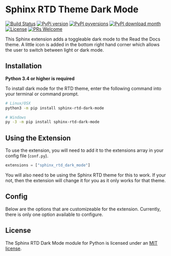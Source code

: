 # Sphinx RTD Theme Dark Mode

[![Build Status](https://travis-ci.com/MrDogeBro/sphinx_rtd_dark_mode.svg?branch=main)](https://travis-ci.com/github/MrDogeBro/content_filter) [![PyPi version](https://img.shields.io/pypi/v/sphinx-rtd-dark-mode.svg)](https://pypi.python.org/pypi/sphinx-rtd-dark-mode/) [![PyPI pyversions](https://img.shields.io/pypi/pyversions/sphinx-rtd-dark-mode.svg)](https://pypi.python.org/pypi/sphinx-rtd-dark-mode/) [![PyPI download month](https://img.shields.io/pypi/dm/sphinx-rtd-dark-mode.svg)](https://pypi.python.org/pypi/sphinx-rtd-dark-mode/) [![License](https://img.shields.io/github/license/MrDogeBro/sphinx_rtd_dark_mode.svg)](https://github.com/MrDogeBro/sphinx_rtd_dark_mode/blob/main/LICENSE) [![PRs Welcome](https://img.shields.io/badge/PRs-welcome-brightgreen.svg?style=flat)](http://makeapullrequest.com)

This Sphinx extension adds a toggleable dark mode to the Read the Docs theme.
A little icon is added in the bottom right hand corner which allows the user
to switch between light or dark mode.

## Installation

**Python 3.4 or higher is required**

To install dark mode for the RTD theme, enter the following command into your
terminal or command prompt.

```bash
# Linux/OSX
python3 -m pip install sphinx-rtd-dark-mode

# Windows
py -3 -m pip install sphinx-rtd-dark-mode
```

## Using the Extension

To use the extension, you will need to add it to the extensions array in your config
file (`conf.py`).

```py
extensions = ["sphinx_rtd_dark_mode"]
```

You will also need to be using the Sphinx RTD theme for this to work. If your not,
then the extension will change it for you as it only works for that theme.

## Config

Below are the options that are customizeable for the extension. Currently, there
is only one option available to configure.

## License

The Sphinx RTD Dark Mode module for Python is licensed under an [MIT license](https://github.com/MrDogeBro/sphinx_rtd_dark_mode/blob/master/LICENSE).
